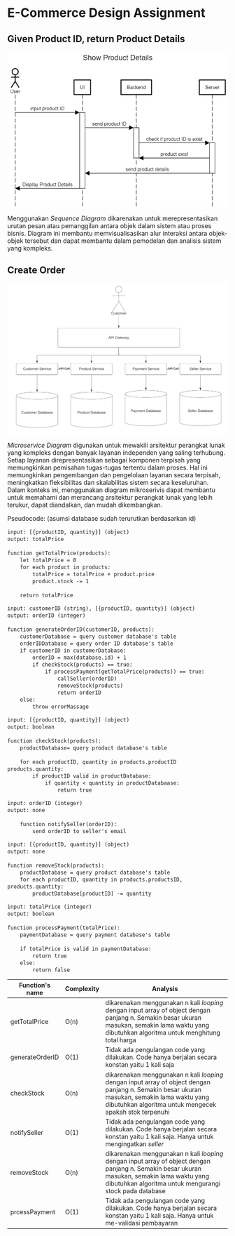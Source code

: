 # E-Commerce Design Assignment

## Given Product ID, return Product Details

![Product Details Using Sequence Diagram](./assets/product-details-sequence-diagram.png)

Menggunakan *Sequence Diagram* dikarenakan untuk merepresentasikan urutan pesan atau pemanggilan antara objek dalam sistem atau proses bisnis. Diagram ini membantu memvisualisasikan alur interaksi antara objek-objek tersebut dan dapat membantu dalam pemodelan dan analisis sistem yang kompleks.

## Create Order

![Create Order](./assets/create-order-microservice-diagram.png)

*Microservice Diagram*  digunakan untuk mewakili arsitektur perangkat lunak yang kompleks dengan banyak layanan independen yang saling terhubung. Setiap layanan direpresentasikan sebagai komponen terpisah yang memungkinkan pemisahan tugas-tugas tertentu dalam proses. Hal ini memungkinkan pengembangan dan pengelolaan layanan secara terpisah, meningkatkan fleksibilitas dan skalabilitas sistem secara keseluruhan. Dalam konteks ini, menggunakan diagram mikroserivis dapat membantu untuk memahami dan merancang arsitektur perangkat lunak yang lebih terukur, dapat diandalkan, dan mudah dikembangkan.

Pseudocode:
(asumsi database sudah terurutkan berdasarkan id)
```
input: [{productID, quantity}] (object)
output: totalPrice

function getTotalPrice(products):
    let totalPrice = 0
    for each product in products:
        totalPrice = totalPrice + product.price
        product.stock -= 1

    return totalPrice
```
```
input: customerID (string), [{productID, quantity}] (object)
output: orderID (integer)

function generateOrderID(customerID, products):
    customerDatabase = query customer database's table
    orderIDDatabase = query order ID database's table
    if customerID in customerDatabase:
        orderID = max(database.id) + 1
        if checkStock(products) == true:
            if processPayment(getTotalPrice(products)) == true:
                callSeller(orderID)
                removeStock(products)
                return orderID 
    else:
        throw errorMassage
```
```
input: [{productID, quantity}] (object)
output: boolean

function checkStock(products):
    productDatabase= query product database's table
    
    for each productID, quantity in products.productID products.quantity:
        if productID valid in productDatabase:
            if quantity < quantity in productDatabaase:
                return true
```
```
input: orderID (integer)
output: none

    function notifySeller(orderID):
        send orderID to seller's email
```
```
input: [{productID, quantity}] (object)
output: none

function removeStock(products):
    productDatabase = query product database's table
    for each productID, quantity in products.productsID, products.quantity:
        productDatabase[productID] -= quantity
```
```
input: totalPrice (integer)
output: boolean

function processPayment(totalPrice):
    paymentDatabase = query payment database's table

    if totalPrice is valid in paymentDatabase:
        return true
    else:
        return false
```

|Function's name|Complexity|Analysis|
|---------------|----------|--------|
|getTotalPrice|O(n)|dikarenakan menggunakan n kali *looping* dengan input array of object dengan panjang n. Semakin besar ukuran masukan, semakin lama waktu yang dibutuhkan algoritma untuk menghitung total harga|
|generateOrderID|O(1)|Tidak ada pengulangan code yang dilakukan. Code hanya berjalan secara konstan yaitu 1 kali saja|
|checkStock|O(n)|dikarenakan menggunakan n kali *looping* dengan input array of object dengan panjang n. Semakin besar ukuran masukan, semakin lama waktu yang dibutuhkan algoritma untuk mengecek apakah stok terpenuhi|
|notifySeller|O(1)|Tidak ada pengulangan code yang dilakukan. Code hanya berjalan secara konstan yaitu 1 kali saja. Hanya untuk mengingatkan *seller*|
|removeStock|O(n)|dikarenakan menggunakan n kali *looping* dengan input array of object dengan panjang n. Semakin besar ukuran masukan, semakin lama waktu yang dibutuhkan algoritma untuk mengurangi stock pada database|
|prcessPayment|O(1)|Tidak ada pengulangan code yang dilakukan. Code hanya berjalan secara konstan yaitu 1 kali saja. Hanya untuk me-validasi pembayaran|